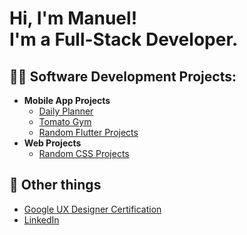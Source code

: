 <h1>Hi, I'm Manuel! <br/>I'm a Full-Stack Developer.</h1>

<h2>👨‍💻 Software Development Projects:</h2>

- <b>Mobile App Projects</b>
  - [Daily Planner](https://github.com/txnello/daily-planner)
  - [Tomato Gym](https://github.com/txnello/tomato-gym)
  - [Random Flutter Projects](https://github.com/txnello/mobile-prjs)
- <b>Web Projects</b>
  - [Random CSS Projects](https://github.com/txnello/css-prjs)

<h2>🔗 Other things</h2>

- [Google UX Designer Certification](https://www.credly.com/badges/b8905df7-77f0-41e0-a4ff-da1f56d99a28)
- [LinkedIn](https://www.linkedin.com/in/txnello/)
